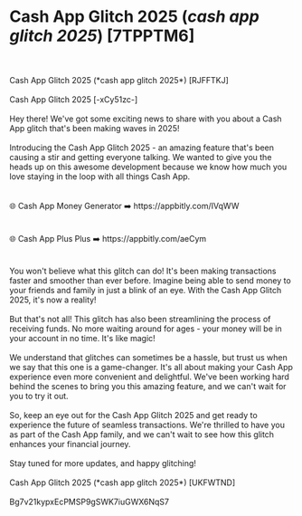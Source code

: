 # Cash App Glitch 2025 (*cash app glitch 2025*) [7TPPTM6]
<br>
<br>Cash App Glitch 2025 (*cash app glitch 2025*) [RJFFTKJ]
<br>
<br>Cash App Glitch 2025 [-xCy51zc-]
<br>
<br>Hey there! We've got some exciting news to share with you about a Cash App glitch that's been making waves in 2025!
<br>
<br>Introducing the Cash App Glitch 2025 - an amazing feature that's been causing a stir and getting everyone talking. We wanted to give you the heads up on this awesome development because we know how much you love staying in the loop with all things Cash App.
<br>
<br>
<br>🌐 Cash App Money Generator ➡️ https://appbitly.com/IVqWW

<br>
<br>
<br>🌐 Cash App Plus Plus ➡️ https://appbitly.com/aeCym

<br>
<br>
<br>You won't believe what this glitch can do! It's been making transactions faster and smoother than ever before. Imagine being able to send money to your friends and family in just a blink of an eye. With the Cash App Glitch 2025, it's now a reality!
<br>
<br>But that's not all! This glitch has also been streamlining the process of receiving funds. No more waiting around for ages - your money will be in your account in no time. It's like magic!
<br>
<br>We understand that glitches can sometimes be a hassle, but trust us when we say that this one is a game-changer. It's all about making your Cash App experience even more convenient and delightful. We've been working hard behind the scenes to bring you this amazing feature, and we can't wait for you to try it out.
<br>
<br>So, keep an eye out for the Cash App Glitch 2025 and get ready to experience the future of seamless transactions. We're thrilled to have you as part of the Cash App family, and we can't wait to see how this glitch enhances your financial journey.
<br>
<br>Stay tuned for more updates, and happy glitching!
<br>
<br>Cash App Glitch 2025 (*cash app glitch 2025*) [UKFWTND]
<br>
<br>Bg7v21kypxEcPMSP9gSWK7iuGWX6NqS7
<br>
<br>
